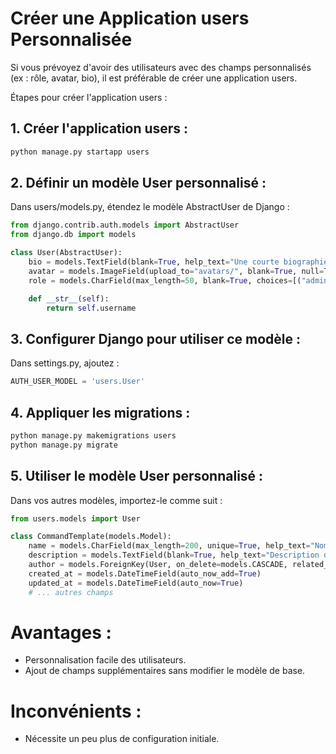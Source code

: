 # Créer une Application users Personnalisée
Si vous prévoyez d'avoir des utilisateurs avec des champs personnalisés (ex : rôle, avatar, bio), il est préférable de créer une application users.

Étapes pour créer l'application users :
## 1. Créer l'application users :
```bash
python manage.py startapp users
```
## 2. Définir un modèle User personnalisé :
   Dans users/models.py, étendez le modèle AbstractUser de Django :
```python
from django.contrib.auth.models import AbstractUser
from django.db import models

class User(AbstractUser):
    bio = models.TextField(blank=True, help_text="Une courte biographie de l'utilisateur")
    avatar = models.ImageField(upload_to="avatars/", blank=True, null=True)
    role = models.CharField(max_length=50, blank=True, choices=[("admin", "Admin"), ("user", "User")])

    def __str__(self):
        return self.username
```
## 3. Configurer Django pour utiliser ce modèle :
Dans settings.py, ajoutez :
```python
AUTH_USER_MODEL = 'users.User'
```
## 4. Appliquer les migrations :
```bash
python manage.py makemigrations users
python manage.py migrate
```
## 5. Utiliser le modèle User personnalisé :
Dans vos autres modèles, importez-le comme suit :
```python
from users.models import User

class CommandTemplate(models.Model):
    name = models.CharField(max_length=200, unique=True, help_text="Nom unique de la commande")
    description = models.TextField(blank=True, help_text="Description de la commande")
    author = models.ForeignKey(User, on_delete=models.CASCADE, related_name="command_templates")
    created_at = models.DateTimeField(auto_now_add=True)
    updated_at = models.DateTimeField(auto_now=True)
    # ... autres champs
```

# Avantages :
  - Personnalisation facile des utilisateurs.
  - Ajout de champs supplémentaires sans modifier le modèle de base.

# Inconvénients :
  - Nécessite un peu plus de configuration initiale.
